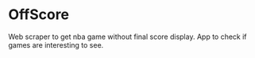 OffScore
================

Web scraper to get nba game without final score display.
App to check if games are interesting to see.

